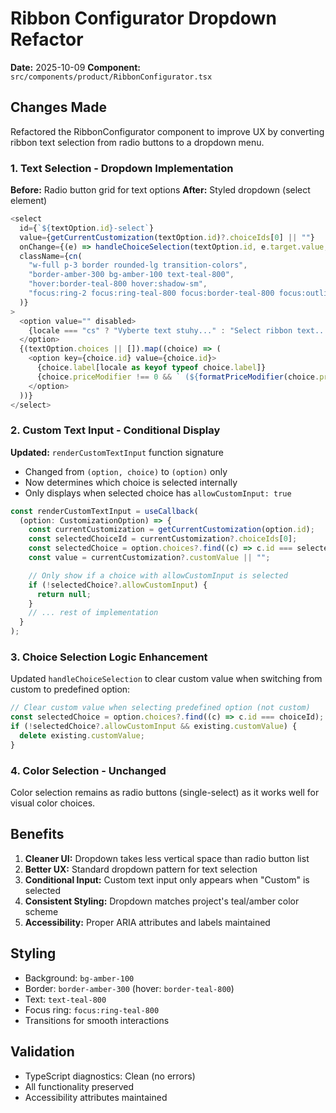 # Ribbon Configurator Dropdown Refactor

**Date:** 2025-10-09
**Component:** `src/components/product/RibbonConfigurator.tsx`

## Changes Made

Refactored the RibbonConfigurator component to improve UX by converting ribbon text selection from radio buttons to a dropdown menu.

### 1. Text Selection - Dropdown Implementation

**Before:** Radio button grid for text options
**After:** Styled dropdown (select element)

```typescript
<select
  id={`${textOption.id}-select`}
  value={getCurrentCustomization(textOption.id)?.choiceIds[0] || ""}
  onChange={(e) => handleChoiceSelection(textOption.id, e.target.value, textOption)}
  className={cn(
    "w-full p-3 border rounded-lg transition-colors",
    "border-amber-300 bg-amber-100 text-teal-800",
    "hover:border-teal-800 hover:shadow-sm",
    "focus:ring-2 focus:ring-teal-800 focus:border-teal-800 focus:outline-none"
  )}
>
  <option value="" disabled>
    {locale === "cs" ? "Vyberte text stuhy..." : "Select ribbon text..."}
  </option>
  {(textOption.choices || []).map((choice) => (
    <option key={choice.id} value={choice.id}>
      {choice.label[locale as keyof typeof choice.label]}
      {choice.priceModifier !== 0 && ` (${formatPriceModifier(choice.priceModifier)})`}
    </option>
  ))}
</select>
```

### 2. Custom Text Input - Conditional Display

**Updated:** `renderCustomTextInput` function signature
- Changed from `(option, choice)` to `(option)` only
- Now determines which choice is selected internally
- Only displays when selected choice has `allowCustomInput: true`

```typescript
const renderCustomTextInput = useCallback(
  (option: CustomizationOption) => {
    const currentCustomization = getCurrentCustomization(option.id);
    const selectedChoiceId = currentCustomization?.choiceIds[0];
    const selectedChoice = option.choices?.find((c) => c.id === selectedChoiceId);
    const value = currentCustomization?.customValue || "";

    // Only show if a choice with allowCustomInput is selected
    if (!selectedChoice?.allowCustomInput) {
      return null;
    }
    // ... rest of implementation
  }
);
```

### 3. Choice Selection Logic Enhancement

Updated `handleChoiceSelection` to clear custom value when switching from custom to predefined option:

```typescript
// Clear custom value when selecting predefined option (not custom)
const selectedChoice = option.choices?.find((c) => c.id === choiceId);
if (!selectedChoice?.allowCustomInput && existing.customValue) {
  delete existing.customValue;
}
```

### 4. Color Selection - Unchanged

Color selection remains as radio buttons (single-select) as it works well for visual color choices.

## Benefits

1. **Cleaner UI:** Dropdown takes less vertical space than radio button list
2. **Better UX:** Standard dropdown pattern for text selection
3. **Conditional Input:** Custom text input only appears when "Custom" is selected
4. **Consistent Styling:** Dropdown matches project's teal/amber color scheme
5. **Accessibility:** Proper ARIA attributes and labels maintained

## Styling

- Background: `bg-amber-100`
- Border: `border-amber-300` (hover: `border-teal-800`)
- Text: `text-teal-800`
- Focus ring: `focus:ring-teal-800`
- Transitions for smooth interactions

## Validation

- TypeScript diagnostics: Clean (no errors)
- All functionality preserved
- Accessibility attributes maintained
